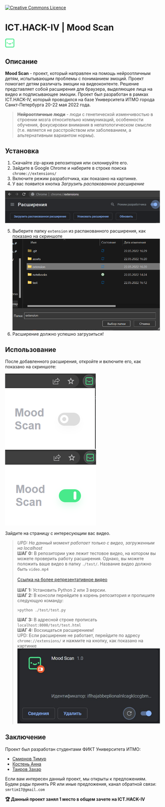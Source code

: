 <a rel="license" href="https://github.com/timsmr/ICT.HACK-IV/blob/main/LICENSE"><img alt="Creative Commons Licence"
style="border-width:0" src="https://camo.githubusercontent.com/8935c1c469baaaff5f6efbce5bf38e51b2e8c8502ab49336064cc2bf05b0cd30/68747470733a2f2f696d672e736869656c64732e696f2f6769746875622f6c6963656e73652f65766c6b6f2f4943546f6e426f74" /></a>


# ICT.HACK-IV | __Mood Scan__  
<img alt="logo"
style="width:30px" src="extension/img/logo-g.png" /> 

## Описание

__Mood Scan__ - проект, который направлен на помощь нейроотличным детям, испытывающим проблемы с пониманием эмоций. Проект помогает детям различать эмоции на видеоконтенте. Решение представляет собой расширения для браузера, выделяющее лица на видео и подписывающее эмоции. Проект был разработан в рамках ICT.HACK-IV, который проводился  на базе Университета ИТМО города Санкт-Петербурга 20-22 мая 2022 года.

> **Нейроотличные люди** - люди с генетической изменчивостью в строении мозга относительно коммуникаций, особенности обучения, фокусировки внимания в непатологическом смысле (т.е. является не расстройством или заболеванием, а альтернативным вариантом нормы).

## Установка
 
1. Скачайте zip-архив репозитория или склонируйте его.
2. Зайдите в Google Chrome и наберите в строке поиска `chrome://extensions/`
3. Включите режим разработчика, как показано на картинке. 
4. У вас появится кнопка *Загрузить распакованное расширение*  

![image info](assets/pic1.png)  

5. Выберите папку `extension` из распакованного расширения, как показано на скриншоте<br>
![image info](./assets/pic6.png)
6. Расширение должно успешно загрузиться!


## Использование

После добавленного расширения, откройте и включите его, как показано на скриншоте:

![image info](assets/pic2.png) ![image info](assets/pic3.png)

Зайдите на страницу с интересующим вас видео.

>*UPD: На данный момент работает только с видео, загруженным на localhost*<br>
__ШАГ 0:__ В репозитории уже лежит тестовое видео, на котором вы можете проверить работу расширения. Однако, вы можете положить ваше видео в папку `./test/`. Название видео должно быть `video.mp4`<br><br>
>[Cсылка на более репрезентативное видео](https://drive.google.com/file/d/1NiKjFc38UYZjwvs4reI1yd6feBvhVTTy/view?usp=sharing)<br><br>
__ШАГ 1:__ Установить Python 2 или 3 версии.<br>
__ШАГ 2:__ В консоли перейдите в корень репозитория и пропишите следующую команду:<br>
>```python 
>>python ./test/test.py
>```
>__ШАГ 3:__ В адресной строке прописать `localhost:8000/test/test.html`<br>
>__ШАГ 4:__ Восхищаться расширением!  
>UPD: Если расширение не работает, перейдите по адресу `chrome://extensions/` и нажмите на кнопку, как показано на картинке<br>
>![image info](assets/pic4.jpg)
## Заключение

Проект был разработан студентами ФИКТ Университета ИТМО:<br>
  * [Смирнов Тимур](https://github.com/timsmr) 
  * [Костень Анна](https://github.com/aknsntn) 
  * [Таиров Захар](https://github.com/Shaorrran)

Если вам интересен данный проект, мы открыты к предложениям. Будем рады принять PR или иные предложения, канал обратной связи: `smrtim17@gmail.com`

__🏆 Данный проект занял 1 место в общем зачете на ICT.HACK-IV__